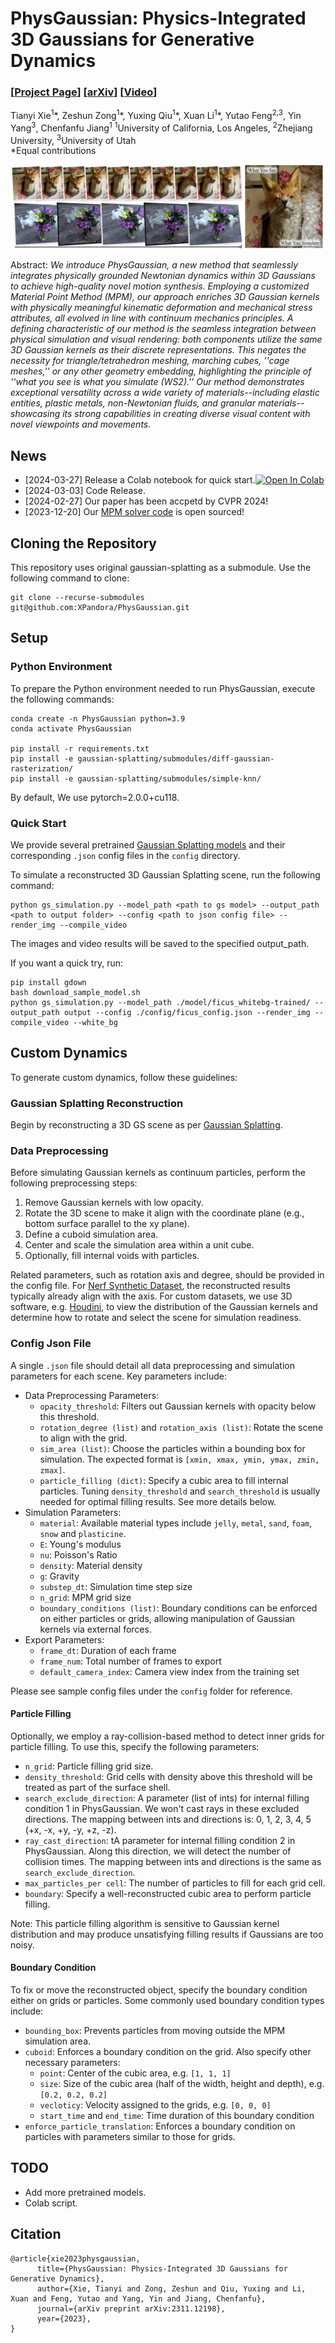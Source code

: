 # PhysGaussian: Physics-Integrated 3D Gaussians for Generative Dynamics

### [[Project Page](https://xpandora.github.io/PhysGaussian/)] [[arXiv](https://arxiv.org/abs/2311.12198)] [[Video](https://www.youtube.com/watch?v=V96GfcMUH2Q)]

Tianyi Xie<sup>1</sup>\*, Zeshun Zong<sup>1</sup>\*, Yuxing Qiu<sup>1</sup>\*, Xuan Li<sup>1</sup>\*, Yutao Feng<sup>2,3</sup>, Yin Yang<sup>3</sup>, Chenfanfu Jiang<sup>1</sup>
<sup>1</sup>University of California, Los Angeles, <sup>2</sup>Zhejiang University, <sup>3</sup>University of Utah <br>
*Equal contributions

![teaser-1.jpg](_resources/teaser-1.jpg)

Abstract: *We introduce PhysGaussian, a new method that seamlessly integrates physically grounded Newtonian dynamics within 3D Gaussians to achieve high-quality novel motion synthesis. Employing a customized Material Point Method (MPM), our approach enriches 3D Gaussian kernels with physically meaningful kinematic deformation and mechanical stress attributes, all evolved in line with continuum mechanics principles. A defining characteristic of our method is the seamless integration between physical simulation and visual rendering: both components utilize the same 3D Gaussian kernels as their discrete representations. This negates the necessity for triangle/tetrahedron meshing, marching cubes, ''cage meshes,'' or any other geometry embedding, highlighting the principle of ''what you see is what you simulate (WS2).'' Our method demonstrates exceptional versatility across a wide variety of materials--including elastic entities, plastic metals, non-Newtonian fluids, and granular materials--showcasing its strong capabilities in creating diverse visual content with novel viewpoints and movements.*

## News
- [2024-03-27] Release a Colab notebook for quick start.[![Open In Colab](https://colab.research.google.com/assets/colab-badge.svg)](https://colab.research.google.com/drive/165WAoLw2HK4WifsA4Ngqgeke6gJVQXDm?usp=sharing)
- [2024-03-03] Code Release.
- [2024-02-27] Our paper has been accpetd by CVPR 2024!
- [2023-12-20] Our [MPM solver code](https://github.com/zeshunzong/warp-mpm) is open sourced!

## Cloning the Repository
This repository uses original gaussian-splatting as a submodule. Use the following command to clone:

```shell
git clone --recurse-submodules git@github.com:XPandora/PhysGaussian.git
```

## Setup

### Python Environment
To prepare the Python environment needed to run PhysGaussian, execute the following commands:
```shell
conda create -n PhysGaussian python=3.9
conda activate PhysGaussian

pip install -r requirements.txt
pip install -e gaussian-splatting/submodules/diff-gaussian-rasterization/
pip install -e gaussian-splatting/submodules/simple-knn/
```
By default, We use pytorch=2.0.0+cu118.
### Quick Start
We provide several pretrained [Gaussian Splatting models](https://drive.google.com/drive/folders/1EMUOJbyJ2QdeUz8GpPrLEyN4LBvCO3Nx?usp=drive_link) and their corresponding `.json` config files in the `config` directory.

To simulate a reconstructed 3D Gaussian Splatting scene, run the following command:
```shell
python gs_simulation.py --model_path <path to gs model> --output_path <path to output folder> --config <path to json config file> --render_img --compile_video
```
The images and video results will be saved to the specified output_path.

If you want a quick try, run:
```shell
pip install gdown
bash download_sample_model.sh
python gs_simulation.py --model_path ./model/ficus_whitebg-trained/ --output_path output --config ./config/ficus_config.json --render_img --compile_video --white_bg
```

## Custom Dynamics
To generate custom dynamics, follow these guidelines:

### Gaussian Splatting Reconstruction
Begin by reconstructing a 3D GS scene as per [Gaussian Splatting](https://github.com/graphdeco-inria/gaussian-splatting).

### Data Preprocessing
Before simulating Gaussian kernels as continuum particles, perform the following preprocessing steps:
1. Remove Gaussian kernels with low opacity.
2. Rotate the 3D scene to make it align with the coordinate plane (e.g., bottom surface parallel to the xy plane).
3. Define a cuboid simulation area.
4. Center and scale the simulation area within a unit cube.
5. Optionally, fill internal voids with particles.

Related parameters, such as rotation axis and degree, should be provided in the config file. For [Nerf Synthetic Dataset](https://drive.google.com/file/d/18JxhpWD-4ZmuFKLzKlAw-w5PpzZxXOcG/view?usp=drive_link), the reconstructed results typically already align with the axis.  For custom datasets, we use 3D software, e.g. [Houdini](https://www.sidefx.com/), to view the distribution of the Gaussian kernels and determine how to rotate and select the scene for simulation readiness.

### Config Json File
A single `.json` file should detail all data preprocessing and simulation parameters for each scene. Key parameters include:

- Data Preprocessing Parameters:
    - `opacity_threshold`: Filters out Gaussian kernels with opacity below this threshold.
    - `rotation_degree (list)` and `rotation_axis (list)`: Rotate the scene to align with the grid.
    - `sim_area (list)`: Choose the particles within a bounding box for simulation. The expected format is `[xmin, xmax, ymin, ymax, zmin, zmax]`.
    - `particle_filling (dict)`: Specify a cubic area to fill internal particles. Tuning ```density_threshold``` and ```search_threshold``` is usually needed for optimal filling results. See more details below.
- Simulation Parameters:
    - `material`: Available material types include `jelly`, `metal`, `sand`, `foam`, `snow` and `plasticine`.
    - `E`: Young's modulus 
    - `nu`: Poisson's Ratio
    - `density`: Material density  
    - `g`: Gravity
    - `substep_dt`: Simulation time step size 
    - `n_grid`: MPM grid size
    - `boundary_conditions (list)`: Boundary conditions can be enforced on either particles or grids, allowing manipulation of Gaussian kernels via external forces.
- Export Parameters:
    - `frame_dt`: Duration of each frame
    - `frame_num`: Total number of frames to export
    - `default_camera_index`: Camera view index from the training set

Please see sample config files under the `config` folder for reference. 

#### Particle Filling
Optionally, we employ a ray-collision-based method to detect inner grids for particle filling. To use this, specify the following parameters:

- `n_grid`: Particle filling grid size.
- `density_threshold`: Grid cells with density above this threshold will be treated as part of the surface shell.
- `search_exclude_direction`: A parameter (list of ints) for internal filling condition 1 in PhysGaussian. We won't cast rays in these excluded directions. The mapping between ints and directions is: 0, 1, 2, 3, 4, 5 (+x, -x, +y, -y, +z, -z).
- `ray_cast_direction`: tA parameter for internal filling condition 2 in PhysGaussian. Along this direction, we will detect the number of collision times. The mapping between ints and directions is the same as `search_exclude_direction`.
- `max_particles_per cell`: The number of particles to fill for each grid cell.
- `boundary`: Specify a well-reconstructed cubic area to perform particle filling.

Note: This particle filling algorithm is sensitive to Gaussian kernel distribution and may produce unsatisfying filling results if Gaussians are too noisy.

#### Boundary Condition
To fix or move the reconstructed object, specify the boundary condition either on grids or particles. Some commonly used boundary condition types include:

- `bounding_box`: Prevents particles from moving outside the MPM simulation area.
- `cuboid`: Enforces a boundary condition on the grid. Also specify other necessary parameters:
    - `point`: Center of the cubic area, e.g. `[1, 1, 1]`
    - `size`: Size of the cubic area (half of the width, height and depth), e.g. `[0.2, 0.2, 0.2]`
    - `vecloticy`: Velocity assigned to the grids, e.g. `[0, 0, 0]`
    - `start_time` and `end_time`: Time duration of this boundary condition
- `enforce_particle_translation`: Enforces a boundary condition on particles with parameters similar to those for grids.

## TODO

- Add more pretrained models.
- Colab script.

## Citation

```
@article{xie2023physgaussian,
      title={PhysGaussian: Physics-Integrated 3D Gaussians for Generative Dynamics}, 
      author={Xie, Tianyi and Zong, Zeshun and Qiu, Yuxing and Li, Xuan and Feng, Yutao and Yang, Yin and Jiang, Chenfanfu},
      journal={arXiv preprint arXiv:2311.12198},
      year={2023},
}
```
